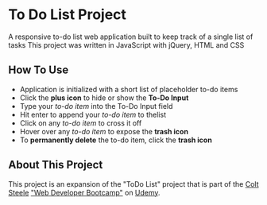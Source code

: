 # To Do List Project
A responsive to-do list web application built to keep track of a single list of tasks
This project was written in JavaScript with jQuery, HTML and CSS

## How To Use
* Application is initialized with a short list of placeholder to-do items
* Click the **plus icon** to hide or show the **To-Do Input**
* Type your *to-do item* into the To-Do Input field
* Hit enter to append your *to-do item* to thelist
* Click on any *to-do item* to cross it off
* Hover over any *to-do item* to expose the **trash icon**
* To __permanently delete__ the to-do item, click the **trash icon**

## About This Project
This project is an expansion of the "ToDo List" project that is part of the [Colt Steele](https://github.com/Colt) ["Web Developer Bootcamp"](https://www.udemy.com/the-web-developer-bootcamp/) on [Udemy](https://www.udemy.com/).

